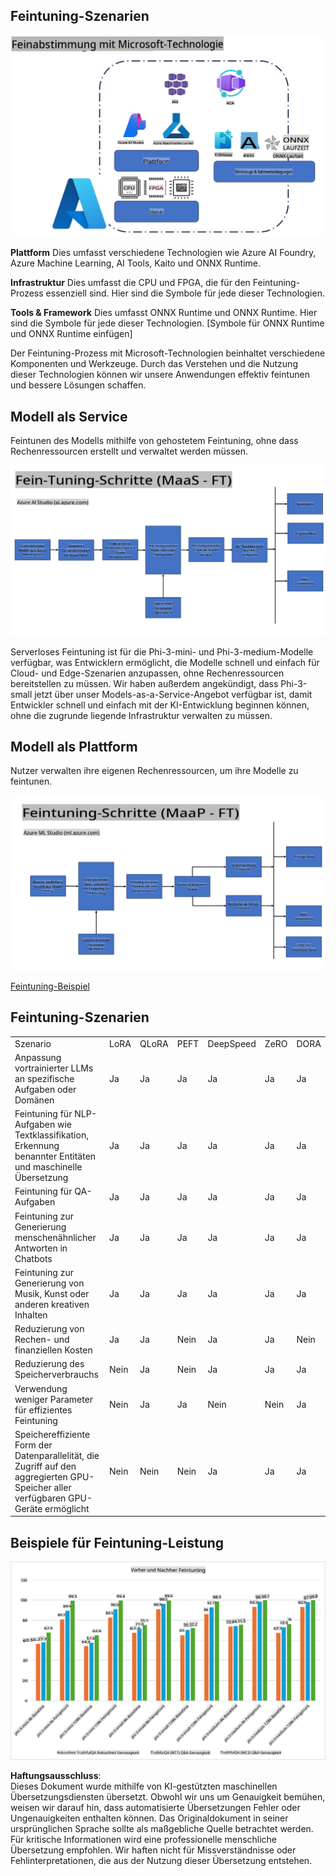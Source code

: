 ## Feintuning-Szenarien

![Feintuning mit MS-Diensten](../../../../translated_images/FinetuningwithMS.25759a0154a97ad90e43a6cace37d6bea87f0ac0236ada3ad5d4a1fbacc3bdf7.de.png)

**Plattform** Dies umfasst verschiedene Technologien wie Azure AI Foundry, Azure Machine Learning, AI Tools, Kaito und ONNX Runtime.

**Infrastruktur** Dies umfasst die CPU und FPGA, die für den Feintuning-Prozess essenziell sind. Hier sind die Symbole für jede dieser Technologien.

**Tools & Framework** Dies umfasst ONNX Runtime und ONNX Runtime. Hier sind die Symbole für jede dieser Technologien.
[Symbole für ONNX Runtime und ONNX Runtime einfügen]

Der Feintuning-Prozess mit Microsoft-Technologien beinhaltet verschiedene Komponenten und Werkzeuge. Durch das Verstehen und die Nutzung dieser Technologien können wir unsere Anwendungen effektiv feintunen und bessere Lösungen schaffen.

## Modell als Service

Feintunen des Modells mithilfe von gehostetem Feintuning, ohne dass Rechenressourcen erstellt und verwaltet werden müssen.

![MaaS Feintuning](../../../../translated_images/MaaSfinetune.6184d80a336ea9d7bb67a581e9e5d0b021cafdffff7ba257c2012e2123e0d77e.de.png)

Serverloses Feintuning ist für die Phi-3-mini- und Phi-3-medium-Modelle verfügbar, was Entwicklern ermöglicht, die Modelle schnell und einfach für Cloud- und Edge-Szenarien anzupassen, ohne Rechenressourcen bereitstellen zu müssen. Wir haben außerdem angekündigt, dass Phi-3-small jetzt über unser Models-as-a-Service-Angebot verfügbar ist, damit Entwickler schnell und einfach mit der KI-Entwicklung beginnen können, ohne die zugrunde liegende Infrastruktur verwalten zu müssen.

## Modell als Plattform

Nutzer verwalten ihre eigenen Rechenressourcen, um ihre Modelle zu feintunen.

![Maap Feintuning](../../../../translated_images/MaaPFinetune.cf8b08ef05bf57f362da90834be87562502f4370de4a7325a9fb03b8c008e5e7.de.png)

[Feintuning-Beispiel](https://github.com/Azure/azureml-examples/blob/main/sdk/python/foundation-models/system/finetune/chat-completion/chat-completion.ipynb)

## Feintuning-Szenarien

| | | | | | | |
|-|-|-|-|-|-|-|
|Szenario|LoRA|QLoRA|PEFT|DeepSpeed|ZeRO|DORA|
|Anpassung vortrainierter LLMs an spezifische Aufgaben oder Domänen|Ja|Ja|Ja|Ja|Ja|Ja|
|Feintuning für NLP-Aufgaben wie Textklassifikation, Erkennung benannter Entitäten und maschinelle Übersetzung|Ja|Ja|Ja|Ja|Ja|Ja|
|Feintuning für QA-Aufgaben|Ja|Ja|Ja|Ja|Ja|Ja|
|Feintuning zur Generierung menschenähnlicher Antworten in Chatbots|Ja|Ja|Ja|Ja|Ja|Ja|
|Feintuning zur Generierung von Musik, Kunst oder anderen kreativen Inhalten|Ja|Ja|Ja|Ja|Ja|Ja|
|Reduzierung von Rechen- und finanziellen Kosten|Ja|Ja|Nein|Ja|Ja|Nein|
|Reduzierung des Speicherverbrauchs|Nein|Ja|Nein|Ja|Ja|Ja|
|Verwendung weniger Parameter für effizientes Feintuning|Nein|Ja|Ja|Nein|Nein|Ja|
|Speichereffiziente Form der Datenparallelität, die Zugriff auf den aggregierten GPU-Speicher aller verfügbaren GPU-Geräte ermöglicht|Nein|Nein|Nein|Ja|Ja|Ja|

## Beispiele für Feintuning-Leistung

![Feintuning-Leistung](../../../../translated_images/Finetuningexamples.9dbf84557eef43e011eb7cadf51f51686f9245f7953e2712a27095ab7d18a6d1.de.png)

**Haftungsausschluss**:  
Dieses Dokument wurde mithilfe von KI-gestützten maschinellen Übersetzungsdiensten übersetzt. Obwohl wir uns um Genauigkeit bemühen, weisen wir darauf hin, dass automatisierte Übersetzungen Fehler oder Ungenauigkeiten enthalten können. Das Originaldokument in seiner ursprünglichen Sprache sollte als maßgebliche Quelle betrachtet werden. Für kritische Informationen wird eine professionelle menschliche Übersetzung empfohlen. Wir haften nicht für Missverständnisse oder Fehlinterpretationen, die aus der Nutzung dieser Übersetzung entstehen.